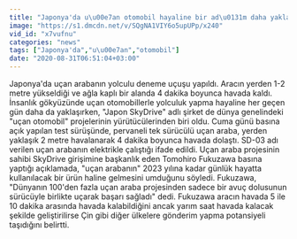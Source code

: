 ```yaml
---
title: "Japonya'da u\u00e7an otomobil hayaline bir ad\u0131m daha yakla\u015f\u0131ld\u0131"
image: "https://s1.dmcdn.net/v/SQgNA1VIY6o5upUPp/x240"
vid_id: "x7vufnu"
categories: "news"
tags: ["Japonya'da","u\u00e7an","otomobil"]
date: "2020-08-31T06:51:04+03:00"
---
```

Japonya'da uçan arabanın yolculu deneme uçuşu yapıldı. Aracın yerden 1-2 metre yükseldiği ve ağla kaplı bir alanda 4 dakika boyunca havada kaldı.  <br>İnsanlık gökyüzünde uçan otomobillerle yolculuk yapma hayaline her geçen gün daha da yaklaşırken, &quot;Japon SkyDrive&quot; adlı şirket de dünya genelindeki &quot;uçan otomobil&quot; projelerinin yürütücülerinden biri oldu. Cuma günü basına açık yapılan test sürüşünde, pervaneli tek sürücülü uçan araba, yerden yaklaşık 2 metre havalanarak 4 dakika boyunca havada dolaştı. SD-03 adı verilen uçan arabanın elektrikle çalıştığı ifade edildi. Uçan araba projesinin sahibi SkyDrive girişimine başkanlık eden Tomohiro Fukuzawa basına yaptığı açıklamada, &quot;uçan arabanın&quot; 2023 yılına kadar günlük hayatta kullanılacak bir ürün haline gelmesini umduğunu söyledi. Fukuzawa, &quot;Dünyanın 100'den fazla uçan araba projesinden sadece bir avuç dolusunun sürücüyle birlikte uçarak başarı sağladı&quot; dedi.  Fukuzawa aracın havada 5 ile 10 dakika arasında havada kalabildiğini ancak yarım saat havada kalacak şekilde geliştirilirse Çin gibi diğer ülkelere gönderim yapma potansiyeli taşıdığını belirtti.
